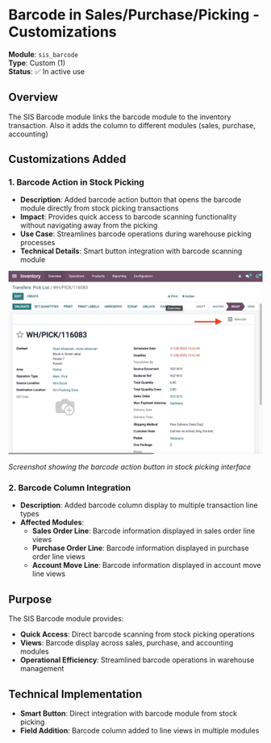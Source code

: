 # Barcode in Sales/Purchase/Picking - Customizations

**Module**: `sis_barcode`  
**Type**: Custom (1)  
**Status**: ✅ In active use  

## Overview
The SIS Barcode module links the barcode module to the inventory transaction. Also it adds the column to different modules (sales, purchase, accounting)

## Customizations Added

### 1. Barcode Action in Stock Picking
- **Description**: Added barcode action button that opens the barcode module directly from stock picking transactions
- **Impact**: Provides quick access to barcode scanning functionality without navigating away from the picking
- **Use Case**: Streamlines barcode operations during warehouse picking processes
- **Technical Details**: Smart button integration with barcode scanning module

![Barcode Action in Picking](../screenshots/barcode_action_picking.png)

*Screenshot showing the barcode action button in stock picking interface*

### 2. Barcode Column Integration
- **Description**: Added barcode column display to multiple transaction line types
- **Affected Modules**:
  - **Sales Order Line**: Barcode information displayed in sales order line views
  - **Purchase Order Line**: Barcode information displayed in purchase order line views
  - **Account Move Line**: Barcode information displayed in account move line views

## Purpose
The SIS Barcode module provides:
- **Quick Access**: Direct barcode scanning from stock picking operations
- **Views**: Barcode display across sales, purchase, and accounting modules
- **Operational Efficiency**: Streamlined barcode operations in warehouse management

## Technical Implementation
- **Smart Button**: Direct integration with barcode module from stock picking
- **Field Addition**: Barcode column added to line views in multiple modules
